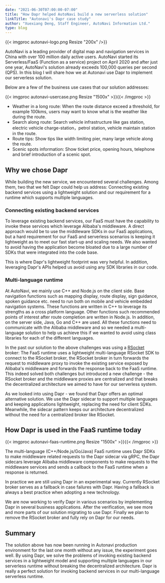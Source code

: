 ```yaml
---
date: "2021-06-30T07:00:00-07:00"
title: "How Dapr helped AutoNavi build a new serverless solution"
linkTitle: "Autonavi's Dapr case study"
author: "Xuexiang Deng, Staff Engineer, AutoNavi Information Ltd."
type: blog
---
```


{{< imgproc autonavi-logo.png  Resize "200x" />}}

AutoNavi is a leading provider of digital map and navigation services in China with over 100 million daily active users. AutoNavi started its Serverless/FaaS (Function as a service) project on April 2020 and after just one year, AutoNavi's solution already exceeds 100,000 queries per second (QPS). In this blog I will share how we at Autonavi use Dapr to implement our serverless solution.

Below are a few of the business use cases that our solution addresses:

{{< imgproc autonavi-usercase.png Resize "1500x" >}}{{< /imgproc >}}

- Weather in a long route: When the route distance exceed a threshold, for example 100kms, users may want to know what is the weather like during the route.
- Search along route: Search vehicle infrastructure like gas station, electric vehicle charge-station，petrol station, vehicle maintain station in the route.
- Route tips: Show tips like width limiting pier, many large vehicle along the route.
- Scenic spots information: Show ticket price, opening hours, telephone and brief introduction of a scenic spot.

## Why we chose Dapr

While building the new service, we encountered several challenges. Among them, two that we felt Dapr could help us address: Connecting existing backend services using a lightweight solution and our requirement for a runtime which supports multiple languages.

### Connecting existing backend services

To leverage existing backend services, our FaaS must have the capability to invoke these services which leverage Alibaba's middleware. A direct approach would be to use the middleware SDKs in our FaaS applications, but a hard requirement for our FaaS and serverless scenarios is keeping it lightweight as to meet our fast start-up and scaling needs. We also wanted to avoid having the application become bloated due to a large number of SDKs that were integrated into the code base. 

This is where Dapr's lightweight footprint was very helpful. In addition, leveraging Dapr's APIs helped us avoid using any SDK libraries in our code. 

### Multi-language runtime

At AutoNavi, we mainly use C++ and Node.js on the client side. Base navigation functions such as mapping display, route display, sign guidance, spoken guidance etc. need to run both on mobile and vehicle embedded navigation systems. These functions are written in C++ to leverage its strengths as a cross platform language. Other functions such recommended points of interest after route completion are written in Node.js. In addition, on the server side, Java, Go and C++ are used. All these functions need to communicate with the Alibaba middleware and so we needed a multi-language solution to help us achieve this if we wanted to avoid using class libraries for each of the different languages.

In the past our solution to the above challenges was using a [RSocket](https://rsocket.io/) broker: The FaaS runtime uses a lightweight multi-language RSocket SDK to connect to the RSocket broker, the RSocket broker in turn forwards the request to middleware proxy to invoke the existing service exposed by Alibaba's middleware and forwards the response back to the FaaS runtime. This indeed solved both challenges but introduced a new challenge - the RSocket broker and the middleware proxies are centralized and that breaks the decentralized architecture we aimed to have for our serverless system.

As we looked into using Dapr - we found that Dapr offers an optimal alternative solution. We use the Dapr sidecar to support multiple languages and keeping applications lightweight, replacing the need for client SDKs. Meanwhile, the sidecar pattern keeps our architecture decentralized without the need for a centralized broker like RSocket.

## How Dapr is used in the FaaS runtime today

{{< imgproc autonavi-faas-runtime.png Resize "1500x" >}}{{< /imgproc >}}

The multi-language (C++/Node.js/Go/Java) FaaS runtime uses Dapr SDKs to make middleware related requests to the Dapr sidecar via gRPC, the Dapr sidecars leverage Alibaba middleware components to make requests to the middleware services and sends a callback to the FaaS runtime when a response is returned.

In practice we are still using Dapr in an experimental way. Currently RSocket broker serves as a fallback in case failures with Dapr. Having a fallback is always a best practice when adopting a new technology. 

We are now working to verify Dapr in various scenarios by implementing Dapr in several business applications. After the verification, we see more and more parts of our solution migrating to use Dapr. Finally we plan to remove the RSocket broker and fully rely on Dapr for our needs.

## Summary

The solution above has now been running in Autonavi production environment for the last one month without any issue, the experiment goes well. By using Dapr, we solve the problems of invoking existing backend services in a lightweight model and supporting multiple languages in our serverless runtime without breaking the decentralized architecture. Dapr is really a perfect solution for invoking backend services in our multi-language serverless runtime.